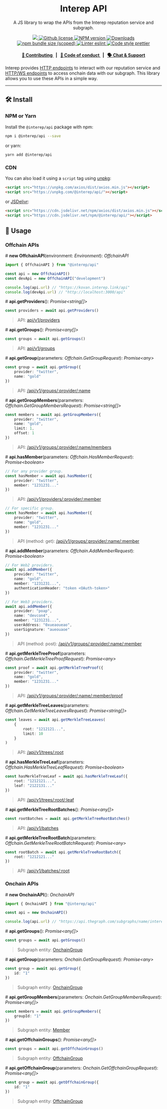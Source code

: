 <p align="center">
    <h1 align="center">
        Interep API
    </h1>
    <p align="center">A JS library to wrap the APIs from the Interep reputation service and subgraph.</p>
</p>

<p align="center">
    <a href="https://github.com/interep-project">
        <img src="https://img.shields.io/badge/project-Interep-blue.svg?style=flat-square">
    </a>
    <a href="https://github.com/interep-project/interep.js/blob/main/LICENSE">
        <img alt="Github license" src="https://img.shields.io/github/license/interep-project/interep.js.svg?style=flat-square">
    </a>
    <a href="https://www.npmjs.com/package/@interep/api">
        <img alt="NPM version" src="https://img.shields.io/npm/v/@interep/api?style=flat-square" />
    </a>
    <a href="https://npmjs.org/package/@interep/api">
        <img alt="Downloads" src="https://img.shields.io/npm/dm/@interep/api.svg?style=flat-square" />
    </a>
    <a href="https://bundlephobia.com/package/@interep/api">
        <img alt="npm bundle size (scoped)" src="https://img.shields.io/bundlephobia/minzip/@interep/api" />
    </a>
    <a href="https://eslint.org/">
        <img alt="Linter eslint" src="https://img.shields.io/badge/linter-eslint-8080f2?style=flat-square&logo=eslint" />
    </a>
    <a href="https://prettier.io/">
        <img alt="Code style prettier" src="https://img.shields.io/badge/code%20style-prettier-f8bc45?style=flat-square&logo=prettier" />
    </a>
</p>

<div align="center">
    <h4>
        <a href="https://docs.interep.link/contributing">
            👥 Contributing
        </a>
        <span>&nbsp;&nbsp;|&nbsp;&nbsp;</span>
        <a href="https://docs.interep.link/code-of-conduct">
            🤝 Code of conduct
        </a>
        <span>&nbsp;&nbsp;|&nbsp;&nbsp;</span>
        <a href="https://discord.gg/Tp9He7qws4">
            🗣️ Chat &amp; Support
        </a>
    </h4>
</div>

Interep provides [HTTP endpoints](https://docs.interep.link/api#reputation-service) to interact with our reputation service and [HTTP/WS endpoints](https://docs.interep.link/api#subgraph) to access onchain data with our subgraph. This library allows you to use these APIs in a simple way.

---

## 🛠 Install

### NPM or Yarn

Install the `@interep/api` package with npm:

```bash
npm i @interep/api --save
```

or yarn:

```bash
yarn add @interep/api
```

### CDN

You can also load it using a `script` tag using [unpkg](https://unpkg.com/):

```html
<script src="https://unpkg.com/axios/dist/axios.min.js"></script>
<script src="https://unpkg.com/@interep/api/"></script>
```

or [JSDelivr](https://www.jsdelivr.com/):

```html
<script src="https://cdn.jsdelivr.net/npm/axios/dist/axios.min.js"></script>
<script src="https://cdn.jsdelivr.net/npm/@interep/api/"></script>
```

## 📜 Usage

### Offchain APIs

\# **new OffchainAPI**(environment: _Environment_): _OffchainAPI_

```typescript
import { OffchainAPI } from "@interep/api"

const api = new OffchainAPI()
const devApi = new OffchainAPI("development")

console.log(api.url) // "https://kovan.interep.link/api"
console.log(devApi.url) // "http://localhost:3000/api"
```

\# **api.getProviders**(): _Promise<string[]>_

```typescript
const providers = await api.getProviders()
```

> API: [api/v1/providers](https://docs.interep.link/api#apiv1providers)

\# **api.getGroups**(): _Promise<any[]>_

```typescript
const groups = await api.getGroups()
```

> API: [api/v1/groups](https://docs.interep.link/api#apiv1groups)

\# **api.getGroup**(parameters: _Offchain.GetGroupRequest_): _Promise<any\>_

```typescript
const group = await api.getGroup({
    provider: "twitter",
    name: "gold"
})
```

> API: [/api/v1/groups/:provider/:name](https://docs.interep.link/api#apiv1groupsprovidername)

\# **api.getGroupMembers**(parameters: _Offchain.GetGroupMembersRequest_): _Promise<string[]>_

```typescript
const members = await api.getGroupMembers({
    provider: "twitter",
    name: "gold",
    limit: 1,
    offset: 1
})
```

> API: [/api/v1/groups/:provider/:name/members](https://docs.interep.link/api#apiv1groupsprovidernamememberslimit0offset0)

\# **api.hasMember**(parameters: _Offchain.HasMemberRequest_): _Promise<boolean\>_

```typescript
// For any provider group.
const hasMember = await api.hasMember({
    provider: "twitter",
    member: "1231231..."
})
```

> API: [/api/v1/providers/:provider/:member](https://docs.interep.link/api#apiv1providersprovidermember)

```typescript
// For specific group.
const hasMember = await api.hasMember({
    provider: "twitter",
    name: "gold",
    member: "1231231..."
})
```

> API (method: get): [/api/v1/groups/:provider/:name/:member](https://docs.interep.link/api#apiv1groupsprovidernamemember)

\# **api.addMember**(parameters: _Offchain.AddMemberRequest_): _Promise<boolean\>_

```typescript
// For Web2 providers.
await api.addMember({
    provider: "twitter",
    name: "gold",
    member: "1231231...",
    authenticationHeader: "token <OAuth-token>"
})
```

```typescript
// For Web3 providers.
await api.addMember({
    provider: "poap",
    name: "devcon4",
    member: "1231231...",
    userAddress: "0xueaoueao",
    userSignature: "aueouaoe"
})
```

> API (method: post): [/api/v1/groups/:provider/:name/:member](https://docs.interep.link/api#apiv1groupsprovidernamemember)

\# **api.getMerkleTreeProof**(parameters: _Offchain.GetMerkleTreeProofRequest_): _Promise<any\>_

```typescript
const proof = await api.getMerkleTreeProof({
    provider: "twitter",
    name: "gold",
    member: "1231231..."
})
```

> API: [/api/v1/groups/:provider/:name/:member/proof](https://docs.interep.link/api#apiv1groupsprovidernamememberproof)

\# **api.getMerkleTreeLeaves**(parameters: _Offchain.GetMerkleTreeLeavesRequest_): _Promise<string[]>_

```typescript
const leaves = await api.getMerkleTreeLeaves(
    {
        root: "1212121...",
        limit: 10
    }
)
```

> API: [/api/v1/trees/:root](https://docs.interep.link/api#apiv1treesroot)

\# **api.hasMerkleTreeLeaf**(parameters: _Offchain.HasMerkleTreeLeafRequest_): _Promise<boolean\>_

```typescript
const hasMerkleTreeLeaf = await api.hasMerkleTreeLeaf({
    root: "1212121...",
    leaf: "2122131..."
})
```

> API: [/api/v1/trees/:root/:leaf](https://docs.interep.link/api#apiv1treesrootleaf)

\# **api.getMerkleTreeRootBatches**(): _Promise<any[]\>_

```typescript
const rootBatches = await api.getMerkleTreeRootBatches()
```

> API: [/api/v1/batches](https://docs.interep.link/api#apiv1batches)

\# **api.getMerkleTreeRootBatch**(parameters: _Offchain.GetMerkleTreeRootBatchRequest_): _Promise<any\>_

```typescript
const rootBatch = await api.getMerkleTreeRootBatch({
    root: "1212121..."
})
```

> API: [/api/v1/batches/:root](https://docs.interep.link/api#apiv1batchesroot)

### Onchain APIs

\# **new OnchainAPI**(): _OnchainAPI_

```typescript
import { OnchainAPI } from "@interep/api"

const api = new OnchainAPI()

console.log(api.url) // "https://api.thegraph.com/subgraphs/name/interep-project/interep-groups-kovan"
```

\# **api.getGroups**(): _Promise<any[]>_

```typescript
const groups = await api.getGroups()
```

> Subgraph entity: [OnchainGroup](https://docs.interep.link/api#onchaingroup)

\# **api.getGroup**(parameters: _Onchain.GetGroupRequest_): _Promise<any\>_

```typescript
const group = await api.getGroup({
    id: "1"
})
```

> Subgraph entity: [OnchainGroup](https://docs.interep.link/api#onchaingroup)

\# **api.getGroupMembers**(parameters: _Onchain.GetGroupMembersRequest_): _Promise<any[]>_

```typescript
const members = await api.getGroupMembers({
    groupId: "1"
})
```

> Subgraph entity: [Member](https://docs.interep.link/api#member)

\# **api.getOffchainGroups**(): _Promise<any[]>_

```typescript
const groups = await api.getOffchainGroups()
```

> Subgraph entity: [OffchainGroup](https://docs.interep.link/api#offchaingroup)

\# **api.getOffchainGroup**(parameters: _Onchain.GetOffchainGroupRequest_): _Promise<any[]>_

```typescript
const group = await api.getOffchainGroup({
    id: "1"
})
```

> Subgraph entity: [OffchainGroup](https://docs.interep.link/api#offchaingroup)
